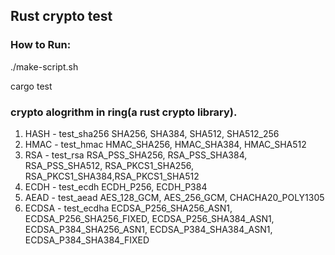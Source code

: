 ## Rust crypto test

### How to Run:

./make-script.sh

cargo test

### crypto alogrithm in ring(a rust crypto library).

1. HASH - test_sha256
    SHA256, SHA384, SHA512, SHA512_256
2. HMAC - test_hmac
    HMAC_SHA256, HMAC_SHA384, HMAC_SHA512
3. RSA - test_rsa
    RSA_PSS_SHA256, RSA_PSS_SHA384, RSA_PSS_SHA512, RSA_PKCS1_SHA256, RSA_PKCS1_SHA384,RSA_PKCS1_SHA512
4. ECDH - test_ecdh
    ECDH_P256, ECDH_P384
5. AEAD - test_aead
    AES_128_GCM, AES_256_GCM, CHACHA20_POLY1305
6. ECDSA - test_ecdha
    ECDSA_P256_SHA256_ASN1,
    ECDSA_P256_SHA256_FIXED,
    ECDSA_P256_SHA384_ASN1,
    ECDSA_P384_SHA256_ASN1,
    ECDSA_P384_SHA384_ASN1,
    ECDSA_P384_SHA384_FIXED
